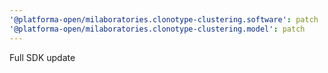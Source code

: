 ```yaml
---
'@platforma-open/milaboratories.clonotype-clustering.software': patch
'@platforma-open/milaboratories.clonotype-clustering.model': patch
---
```


Full SDK update
